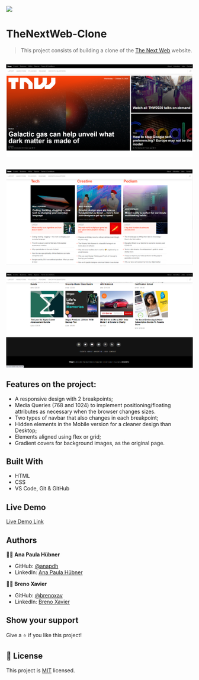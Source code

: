 

![](https://img.shields.io/badge/Microverse-blueviolet)


# TheNextWeb-Clone


> This project consists of building a clone of the [The Next Web](https://thenextweb.com/) website.


![screenshot](./assets/images/SCREENSHOT1.png)
---
![screenshot](./assets/images/SCREENSHOT2.png)
---
![screenshot](./assets/images/SCREENSHOT3.png)


## Features on the project:

- A responsive design with 2 breakpoints;
- Media Queries (768 and 1024) to implement positioning/floating attributes as necessary when the browser changes sizes.
- Two types of navbar that also changes in each breakpoint;
- Hidden elements in the Mobile version for a cleaner design than Desktop;
- Elements aligned using flex or grid;
- Gradient covers for background images, as the original page.


## Built With

- HTML
- CSS
- VS Code, Git & GitHub


## Live Demo

[Live Demo Link](https://anapdh.github.io/TheNextWeb-Clone/)


## Authors

👩‍💻 **Ana Paula Hübner**

- GitHub: [@anapdh](https://github.com/anapdh)
- LinkedIn: [Ana Paula Hübner](https://www.linkedin.com/in/ana-paula-h%C3%BCbner-7a9484181/)

👨‍💻 **Breno Xavier**

- GitHub: [@brenoxav](https://github.com/brenoxav)
- LinkedIn: [Breno Xavier](https://linkedin.com/brenoxav)


## Show your support

Give a ⭐️ if you like this project!


## 📝 License

This project is [MIT](lic.url) licensed.